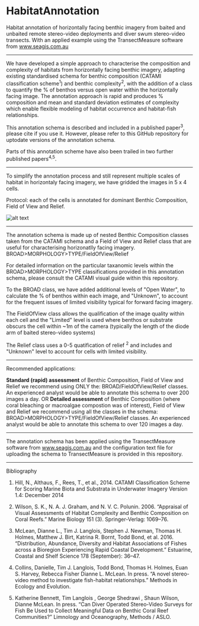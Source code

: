 # HabitatAnnotation
Habitat annotation of horizontally facing benthic imagery from baited and unbaited remote stereo-video deployments and diver swum stereo-video transects. With an applied example using the TransectMeasure software from www.seagis.com.au

<HR>
</HR>

We have developed a simple approach to characterise the composition and complexity of habitats from horizontally facing benthic imagery, adapting existing standardised schema for benthic composition (CATAMI classification scheme<sup>1</sup>) and benthic complexity<sup>2</sup>, with the addition of a class to quantify the % of benthos versus open water within the horizontally facing image. The annotation approach is rapid and produces % composition and mean and standard deviation estimates of complexity which enable flexible modeling of habitat occurrence and habitat-fish relationships.

This annotation schema is described and included in a published paper<sup>3</sup>, please cite if you use it.
However, please refer to this GitHub repository for uptodate versions of the annotation schema.

Parts of this annotation scheme have also been trailed in two further published papers<sup>4,5</sup>.

<HR>
</HR>

To simplify the annotation process and still represent multiple scales of habitat in horizontaly facing imagery, we have gridded the images in 5 x 4 cells.

Protocol: each of the cells is annotated for dominant Benthic Composition, Field of View and Relief.

![alt text](https://cloud.githubusercontent.com/assets/14978794/17895290/3628ea54-697f-11e6-80c0-3633435d75f9.PNG "Application of annotation approach to characterise benthic composition and benthic complexity from horizontally facing remote video or from diver swum transects. Using TransectMeasure software")

<HR>
</HR>

The annotation schema is made up of nested Benthic Composition classes taken from the CATAMI schema and a Field of View and Relief class that are useful for characterising horizonatlly facing imagery.
BROAD>MORPHOLOGY>TYPE/FieldOfView/Relief

For detailed information on the particular taxanomic levels within the BROAD>MORPHOLOGY>TYPE classifications provided in this annotation schema, please consult the CATAMI visual guide within this repository.

To the BROAD class, we have added additional levels of "Open Water", to calculate the % of benthos within each image, and "Unknown", to account for the frequent issues of limited visibility typical for forward facing imagery.

The FieldOfView class allows the qualification of the image quality within each cell and the "Limited" level is used where benthos or substrate obscurs the cell within ~1m of the camera (typically the length of the diode arm of baited stereo-video systems)

The Relief class uses a 0-5 quatification of relief <sup>2</sup> and includes and "Unknown" level to account for cells with limited visibility.

<HR>
</HR>

Recommended applications:

<b>Standard (rapid) assessment</b> of Benthic Composition, Field of View and Relief we recommend using ONLY the:
BROAD/FieldOfView/Relief classes. 
An experienced analyst would be able to annotate this schema to over 200 images a day.
OR
<b>Detailed assessment</b> of Benthic Composition (where coral bleaching or macroalgae compostion was of interest), Field of View and Relief we recommend using all the classes in the schema:
BROAD>MORPHOLOGY>TYPE/FieldOfView/Relief classes. 
An experienced analyst would be able to annotate this schema to over 120 images a day.

<HR>
</HR>

The annotation schema has been applied using the TransectMeasure software from www.seagis.com.au and the configuration text file for uploading the schema to TransectMeasure is provided in this repository.

<HR>
</HR>
Bibliography

1. Hill, N., Althaus, F., Rees, T., et al., 2014. CATAMI Classification Scheme for Scoring Marine Biota and Substrata in Underwater Imagery Version 1.4: December 2014

2. Wilson, S. K., N. A. J. Graham, and N. V. C. Polunin. 2006. “Appraisal of Visual Assessments of Habitat Complexity and Benthic Composition on Coral Reefs.” Marine Biology 151 (3). Springer-Verlag: 1069–76.

3. McLean, Dianne L., Tim J. Langlois, Stephen J. Newman, Thomas H. Holmes, Matthew J. Birt, Katrina R. Bornt, Todd Bond, et al. 2016. “Distribution, Abundance, Diversity and Habitat Associations of Fishes across a Bioregion Experiencing Rapid Coastal Development.” Estuarine, Coastal and Shelf Science 178 (September): 36–47.

4. Collins, Danielle, Tim J. Langlois, Todd Bond, Thomas H. Holmes, Euan S. Harvey, Rebecca Fisher Dianne L. McLean. In press. “A novel stereo-video method to investigate fish-habitat relationships.” Methods in Ecology and Evolution.

5. Katherine Bennett, Tim Langlois , George Shedrawi , Shaun Wilson, Dianne McLean. In press. “Can Diver Operated Stereo-Video Surveys for Fish Be Used to Collect Meaningful Data on Benthic Coral Reef Communities?” Limnology and Oceanography, Methods / ASLO.
